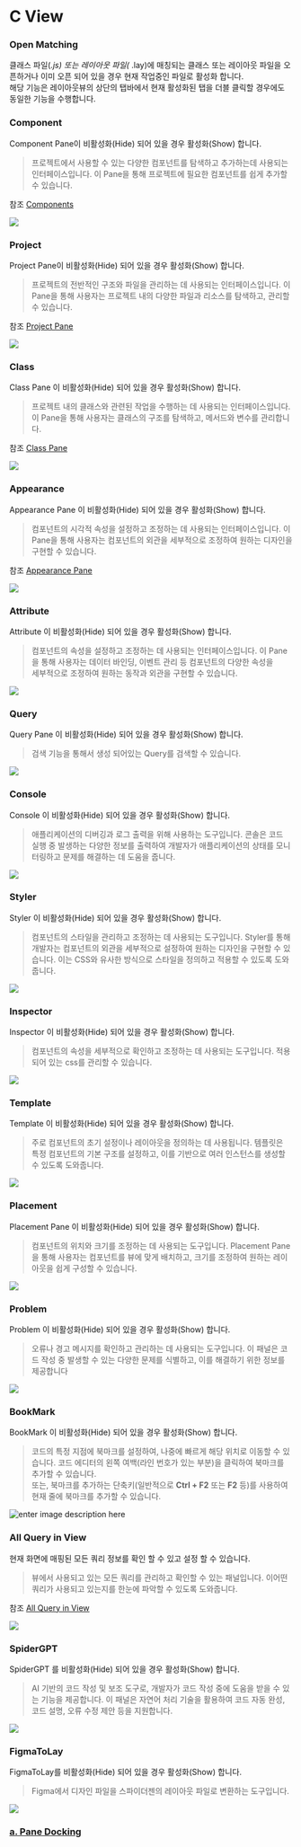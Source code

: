 # C  View

### Open Matching

클래스 파일(_.js) 또는 레이아웃 파일(_ .lay)에 매칭되는 클래스 또는 레이아웃 파일을 오픈하거나 이미 오픈 되어 있을 경우 현재 작업중인 파일로 활성화 합니다.\
해당 기능은 레이아웃뷰의 상단의 탭바에서 현재 활성화된 탭을 더블 클릭할 경우에도 동일한 기능을 수행합니다.

### Component

Component Pane이 비활성화(Hide) 되어 있을 경우 활성화(Show) 합니다.

> 프로젝트에서 사용할 수 있는 다양한 컴포넌트를 탐색하고 추가하는데 사용되는 인터페이스입니다. 이 Pane을 통해 프로젝트에 필요한 컴포넌트를 쉽게 추가할 수 있습니다.

참조 [Components](https://wikidocs.net/24554)

![](https://wikidocs.net/images/page/22814/menu_view03.png)

### Project

Project Pane이 비활성화(Hide) 되어 있을 경우 활성화(Show) 합니다.

> 프로젝트의 전반적인 구조와 파일을 관리하는 데 사용되는 인터페이스입니다. 이 Pane을 통해 사용자는 프로젝트 내의 다양한 파일과 리소스를 탐색하고, 관리할 수 있습니다.

참조 [Project Pane](https://wikidocs.net/22787)

![](https://wikidocs.net/images/page/22814/menu_view02.png)

### Class

Class Pane 이 비활성화(Hide) 되어 있을 경우 활성화(Show) 합니다.

> 프로젝트 내의 클래스와 관련된 작업을 수행하는 데 사용되는 인터페이스입니다. 이 Pane을 통해 사용자는 클래스의 구조를 탐색하고, 메서드와 변수를 관리합니다.

참조 [Class Pane](https://wikidocs.net/22790)

![](https://wikidocs.net/images/page/22814/menu_view05.png)

### Appearance

Appearance Pane 이 비활성화(Hide) 되어 있을 경우 활성화(Show) 합니다.

> 컴포넌트의 시각적 속성을 설정하고 조정하는 데 사용되는 인터페이스입니다. 이 Pane을 통해 사용자는 컴포넌트의 외관을 세부적으로 조정하여 원하는 디자인을 구현할 수 있습니다.

참조 [Appearance Pane](https://wikidocs.net/22791)

![](https://wikidocs.net/images/page/22814/menu_view06.png)

### Attribute

Attribute 이 비활성화(Hide) 되어 있을 경우 활성화(Show) 합니다.

> 컴포넌트의 속성을 설정하고 조정하는 데 사용되는 인터페이스입니다. 이 Pane을 통해 사용자는 데이터 바인딩, 이벤트 관리 등 컴포넌트의 다양한 속성을\
> 세부적으로 조정하여 원하는 동작과 외관을 구현할 수 있습니다.

![](https://wikidocs.net/images/page/22814/menu_view14.png)

### Query

Query Pane 이 비활성화(Hide) 되어 있을 경우 활성화(Show) 합니다.

> 검색 기능을 통해서 생성 되어있는 Query를 검색할 수 있습니다.

![](https://wikidocs.net/images/page/22814/menu_view19_1umL4YV.png)

### Console

Console 이 비활성화(Hide) 되어 있을 경우 활성화(Show) 합니다.

> 애플리케이션의 디버깅과 로그 출력을 위해 사용하는 도구입니다. 콘솔은 코드 실행 중 발생하는 다양한 정보를 출력하여 개발자가 애플리케이션의 상태를 모니터링하고 문제를 해결하는 데 도움을 줍니다.

![](https://wikidocs.net/images/page/22814/Console.png)

### Styler

Styler 이 비활성화(Hide) 되어 있을 경우 활성화(Show) 합니다.

> 컴포넌트의 스타일을 관리하고 조정하는 데 사용되는 도구입니다. Styler를 통해 개발자는 컴포넌트의 외관을 세부적으로 설정하여 원하는 디자인을 구현할 수 있습니다. 이는 CSS와 유사한 방식으로 스타일을 정의하고 적용할 수 있도록 도와줍니다.

![](https://wikidocs.net/images/page/22814/menu_view15_ZaIzCfI.png)

### Inspector

Inspector 이 비활성화(Hide) 되어 있을 경우 활성화(Show) 합니다.

> 컴포넌트의 속성을 세부적으로 확인하고 조정하는 데 사용되는 도구입니다. 적용되어 있는 css를 관리할 수 있습니다.

![](https://wikidocs.net/images/page/22814/menu_view16.png)

### Template

Template 이 비활성화(Hide) 되어 있을 경우 활성화(Show) 합니다.

> 주로 컴포넌트의 초기 설정이나 레이아웃을 정의하는 데 사용됩니다. 템플릿은 특정 컴포넌트의 기본 구조를 설정하고, 이를 기반으로 여러 인스턴스를 생성할 수 있도록 도와줍니다.

![](https://wikidocs.net/images/page/22814/Template.png)

### Placement

Placement Pane 이 비활성화(Hide) 되어 있을 경우 활성화(Show) 합니다.

> 컴포넌트의 위치와 크기를 조정하는 데 사용되는 도구입니다. Placement Pane을 통해 사용자는 컴포넌트를 뷰에 맞게 배치하고, 크기를 조정하여 원하는 레이아웃을 쉽게 구성할 수 있습니다.

![](https://wikidocs.net/images/page/22814/menu_view07.png)

### Problem

Problem 이 비활성화(Hide) 되어 있을 경우 활성화(Show) 합니다.

> 오류나 경고 메시지를 확인하고 관리하는 데 사용되는 도구입니다. 이 패널은 코드 작성 중 발생할 수 있는 다양한 문제를 식별하고, 이를 해결하기 위한 정보를 제공합니다

![](https://wikidocs.net/images/page/22814/Problem.png)

### BookMark

BookMark 이 비활성화(Hide) 되어 있을 경우 활성화(Show) 합니다.

> 코드의 특정 지점에 북마크를 설정하여, 나중에 빠르게 해당 위치로 이동할 수 있습니다. 코드 에디터의 왼쪽 여백(라인 번호가 있는 부분)을 클릭하여 북마크를 추가할 수 있습니다.\
> 또는, 북마크를 추가하는 단축키(일반적으로 **Ctrl + F2** 또는 **F2** 등)를 사용하여 현재 줄에 북마크를 추가할 수 있습니다.

![enter image description here](https://wikidocs.net/images/page/22814/BookMark.png)

### All Query in View

현재 화면에 매핑된 모든 쿼리 정보를 확인 할 수 있고 설정 할 수 있습니다.

> 뷰에서 사용되고 있는 모든 쿼리를 관리하고 확인할 수 있는 패널입니다. 이어떤 쿼리가 사용되고 있는지를 한눈에 파악할 수 있도록 도와줍니다.

참조 [All Query in View](https://wikidocs.net/24913)

![](https://wikidocs.net/images/page/22814/menu_view08.png)

### SpiderGPT

SpiderGPT 를 비활성화(Hide) 되어 있을 경우 활성화(Show) 합니다.

> AI 기반의 코드 작성 및 보조 도구로, 개발자가 코드 작성 중에 도움을 받을 수 있는 기능을 제공합니다. 이 패널은 자연어 처리 기술을 활용하여 코드 자동 완성, 코드 설명, 오류 수정 제안 등을 지원합니다.

![](https://wikidocs.net/images/page/22814/SpiderGPT.png)

### FigmaToLay

FigmaToLay를 비활성화(Hide) 되어 있을 경우 활성화(Show) 합니다.

> Figma에서 디자인 파일을 스파이더젠의 레이아웃 파일로 변환하는 도구입니다.

![](https://wikidocs.net/images/page/22814/menu_view12.png)

### [a. Pane Docking](https://wikidocs.net/22820)
